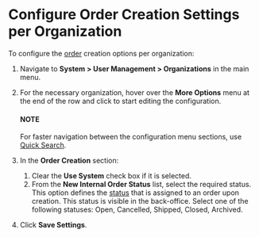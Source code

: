 <a id="configuration-commerce-orders-order-creation-organization"></a>

# Configure Order Creation Settings per Organization

To configure the [order](../../../../../../../glossary.md#term-Order) creation options per organization:

1. Navigate to **System > User Management > Organizations** in the main menu.
2. For the necessary organization, hover over the <i class="fa fa-ellipsis-h fa-lg" aria-hidden="true"></i> **More Options** menu at the end of the row and click <i class="fas fa-cog" aria-hidden="true"></i> to start editing the configuration.

   #### NOTE
   For faster navigation between the configuration menu sections, use [Quick Search](../../../../../configuration/quick-search.md#user-guide-system-configuration-quick-search).
3. In the **Order Creation** section:
   1. Clear the **Use System** check box if it is selected.
   2. From the **New Internal Order Status** list, select the required status. This option defines the [status](../../../../../../sales/orders/statuses.md#doc-orders-statuses-internal) that is assigned to an order upon creation. This status is visible in the back-office. Select one of the following statuses: Open, Cancelled, Shipped, Closed, Archived.
4. Click **Save Settings**.

<!-- finish_body -->
<!-- fa-bars = fa-navicon -->
<!-- Ic Tiles is used as Set As Default in saved views, and as tiles in display layout options -->
<!-- IcPencil refers to Rename in Commerce and Inline Editing in CRM -->
<!-- Check mark in the square. -->
<!-- SortDesc is also used as drop-down arrow -->
